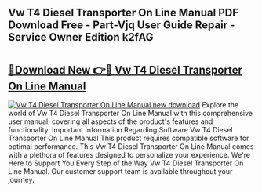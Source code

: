 ## Vw T4 Diesel Transporter On Line Manual PDF Download Free - Part-Vjq User Guide Repair - Service Owner Edition k2fAG

# <h2><a href="http://bc8262.oget.top/?id=Vw+T4+Diesel+Transporter+On+Line+Manual">🔗Download New 👉🔴 Vw T4 Diesel Transporter On Line Manual</a></h2>

[![Vw T4 Diesel Transporter On Line Manual new download](https://i.imgur.com/5g1atiW.png)](http://bc8262.oget.top/?id=Vw+T4+Diesel+Transporter+On+Line+Manual)
Explore the world of Vw T4 Diesel Transporter On Line Manual with this comprehensive user manual, covering all aspects of the product's features and functionality. Important Information Regarding Software Vw T4 Diesel Transporter On Line Manual This product requires compatible software for optimal performance. This Vw T4 Diesel Transporter On Line Manual comes with a plethora of features designed to personalize your experience. We're Here to Support You Every Step of the Way Vw T4 Diesel Transporter On Line Manual. Our customer support team is available throughout your journey.
